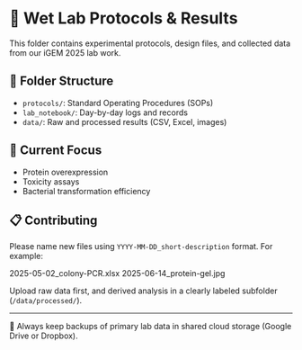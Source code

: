 # 🔬 Wet Lab Protocols & Results

This folder contains experimental protocols, design files, and collected data from our iGEM 2025 lab work.

## 📂 Folder Structure

- `protocols/`: Standard Operating Procedures (SOPs)
- `lab_notebook/`: Day-by-day logs and records
- `data/`: Raw and processed results (CSV, Excel, images)

## 🧪 Current Focus

- Protein overexpression
- Toxicity assays
- Bacterial transformation efficiency

## 📋 Contributing

Please name new files using `YYYY-MM-DD_short-description` format. For example:

2025-05-02_colony-PCR.xlsx
2025-06-14_protein-gel.jpg

Upload raw data first, and derived analysis in a clearly labeled subfolder (`/data/processed/`).

---

📁 Always keep backups of primary lab data in shared cloud storage (Google Drive or Dropbox).
